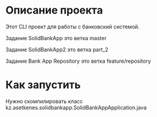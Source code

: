 # Описание проекта

Этот CLI проект для работы с банковский системой.

Задание SolidBankApp это ветка master

Задание SolidBankApp2 это ветка part_2

Задание Bank App Repository это ветка feature/repository

# Как запустить

Нужно скомпилировать класс kz.asetkenes.solidbankapp.SolidBankAppApplication.java
